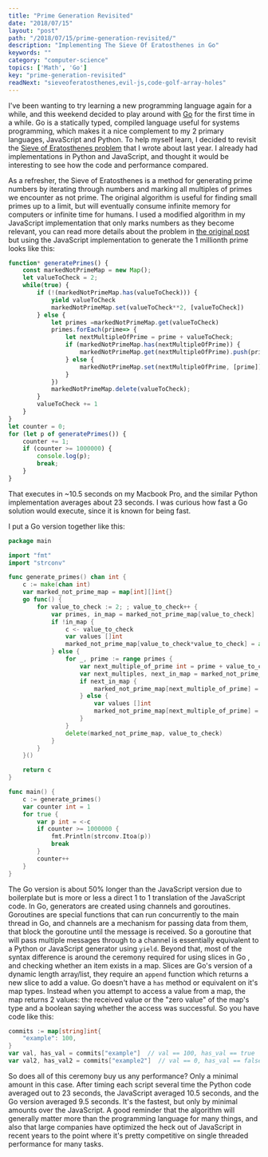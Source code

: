 ```yaml
---
title: "Prime Generation Revisited"
date: "2018/07/15"
layout: "post"
path: "/2018/07/15/prime-generation-revisited/"
description: "Implementing The Sieve Of Eratosthenes in Go"
keywords: ""
category: "computer-science"
topics: ['Math', 'Go']
key: "prime-generation-revisited"
readNext: "sieveoferatosthenes,evil-js,code-golf-array-holes"
---
```


I've been wanting to try learning a new programming language again for a while, and this weekend decided to play around with [Go](https://golang.org/) for the first time in a while.  Go is a statically typed, compiled language useful for systems programming, which makes it a nice complement to my 2 primary languages, JavaScript and Python.  To help myself learn, I decided to revisit the [Sieve of Eratosthenes problem](https://benmccormick.org/2017/11/28/sieveoferatosthenes/) that I wrote about last year.  I already had implementations in Python and JavaScript, and thought it would be interesting to see how the code and performance compared.

As a refresher, the Sieve of Eratosthenes is a method for generating prime numbers by iterating through numbers and marking all multiples of primes we encounter as not prime.  The original algorithm is useful for finding small primes up to a limit, but will eventually consume infinite memory for computers or infinite time for humans.  I used a modified algorithm in my JavaScript implementation that only marks numbers as they become relevant, you can read more details about the problem in [the original post](https://benmccormick.org/2017/11/28/sieveoferatosthenes/) but using the JavaScript implementation to generate the 1 millionth prime looks like this:

```javascript
function* generatePrimes() {
    const markedNotPrimeMap = new Map();
    let valueToCheck = 2;
    while(true) {
        if (!(markedNotPrimeMap.has(valueToCheck))) {
            yield valueToCheck
            markedNotPrimeMap.set(valueToCheck**2, [valueToCheck])
        } else {
            let primes =markedNotPrimeMap.get(valueToCheck)
            primes.forEach(prime=> {
                let nextMultipleOfPrime = prime + valueToCheck;
                if (markedNotPrimeMap.has(nextMultipleOfPrime)) {
                    markedNotPrimeMap.get(nextMultipleOfPrime).push(prime);
                } else {
                    markedNotPrimeMap.set(nextMultipleOfPrime, [prime]);
                }
            })
            markedNotPrimeMap.delete(valueToCheck);
        }
        valueToCheck += 1
    }
}
let counter = 0;
for (let p of generatePrimes()) {
    counter += 1;
    if (counter >= 1000000) {
        console.log(p);
        break;
    }
}
```

That executes in ~10.5 seconds on my Macbook Pro, and the similar Python implementation averages about 23 seconds.  I was curious how fast a Go solution would execute, since it is known for being fast.

I put a Go version together like this:


```go
package main

import "fmt"
import "strconv"

func generate_primes() chan int {
    c := make(chan int)
    var marked_not_prime_map = map[int][]int{}
    go func() {
        for value_to_check := 2; ; value_to_check++ {
            var primes, in_map = marked_not_prime_map[value_to_check]
            if !in_map {
                c <- value_to_check
                var values []int
                marked_not_prime_map[value_to_check*value_to_check] = append(values, value_to_check)
            } else {
                for _, prime := range primes {
                    var next_multiple_of_prime int = prime + value_to_check
                    var next_multiples, next_in_map = marked_not_prime_map[next_multiple_of_prime]
                    if next_in_map {
                        marked_not_prime_map[next_multiple_of_prime] = append(next_multiples, prime)
                    } else {
                        var values []int
                        marked_not_prime_map[next_multiple_of_prime] = append(values, prime)
                    }
                }
                delete(marked_not_prime_map, value_to_check)
            }
        }
    }()

    return c
}

func main() {
    c := generate_primes()
    var counter int = 1
    for true {
        var p int = <-c
        if counter >= 1000000 {
            fmt.Println(strconv.Itoa(p))
            break
        }
        counter++
    }
}
```

The Go version is about 50% longer than the JavaScript version due to boilerplate but is more or less a direct 1 to 1 translation of the JavaScript code.  In Go, generators are created using channels and goroutines.  Goroutines are special functions that can run concurrently to the main thread in Go, and channels are a mechanism for passing data from them, that block the goroutine until the message is received.  So a goroutine that will pass multiple messages through to a channel is essentially equivalent to a Python or JavaScript generator using `yield`.  Beyond that, most of the syntax difference is around the ceremony required for using slices in Go , and checking whether an item exists in a map.  Slices are Go's version of a dynamic length array/list, they require an `append` function which returns a new slice to add a value.  Go doesn't have a `has` method or equivalent on it's map types.  Instead when you attempt to access a value from a map, the map returns 2 values: the received value or the "zero value" of the map's type and a boolean saying whether the access was successful.  So you have code like this:

```go
commits := map[string]int{
    "example": 100,
}
var val, has_val = commits["example"]  // val == 100, has_val == true
var val2, has_val2 = commits["example2"]  // val == 0, has_val == false
```

So does all of this ceremony buy us any performance?  Only a minimal amount in this case.  After timing each script several time the Python code averaged out to 23 seconds, the JavaScript averaged 10.5 seconds, and the Go version averaged 9.5 seconds.  It's the fastest, but only by minimal amounts over the JavaScript.  A good reminder that the algorithm will generally matter more than the programming language for many things, and also that large companies have optimized the heck out of JavaScript in recent years to the point where it's pretty competitive on single threaded performance for many tasks.



